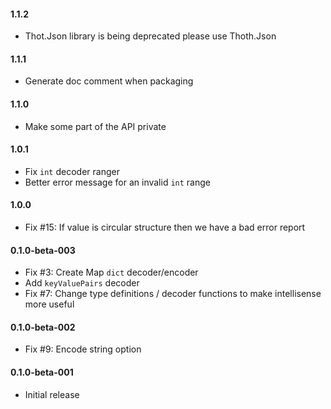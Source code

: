 #### 1.1.2

* Thot.Json library is being deprecated please use Thoth.Json

#### 1.1.1

* Generate doc comment when packaging

#### 1.1.0

* Make some part of the API private

#### 1.0.1

* Fix `int` decoder ranger
* Better error message for an invalid `int` range

#### 1.0.0

* Fix #15: If value is circular structure then we have a bad error report

#### 0.1.0-beta-003

* Fix #3: Create Map `dict` decoder/encoder
* Add `keyValuePairs` decoder
* Fix #7: Change type definitions / decoder functions to make intellisense more useful

#### 0.1.0-beta-002

* Fix #9: Encode string option

#### 0.1.0-beta-001

* Initial release
